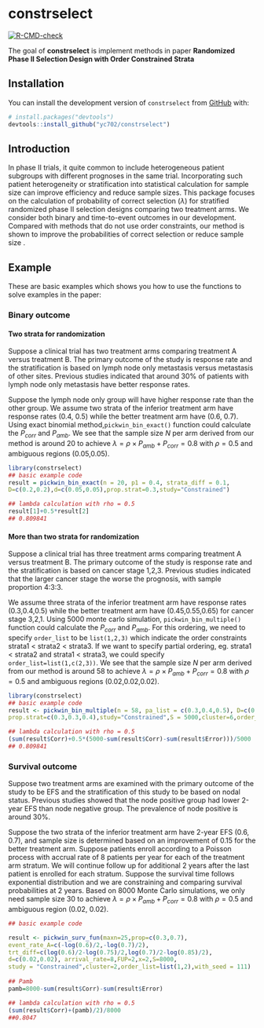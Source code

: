
# constrselect

<!-- badges: start -->
[![R-CMD-check](https://github.com/yc702/constrselect/actions/workflows/R-CMD-check.yaml/badge.svg)](https://github.com/yc702/constrselect/actions/workflows/R-CMD-check.yaml)
<!-- badges: end -->

The goal of **constrselect** is implement methods in paper **Randomized Phase II Selection Design with Order Constrained Strata**

## Installation

You can install the development version of `constrselect` from [GitHub](https://github.com/) with:

``` r
# install.packages("devtools")
devtools::install_github("yc702/constrselect")
```

## Introduction

In phase II trials, it quite common to include heterogeneous patient subgroups with different prognoses in the same trial. Incorporating such patient heterogeneity or stratification into statistical calculation for sample size can improve efficiency and reduce sample sizes. This package focuses on the calculation of probability of correct selection ($\lambda$) for stratified randomized phase II selection designs comparing two treatment arms. We consider both binary and time-to-event outcomes in our development. Compared with methods that do not use order constraints, our method is shown to improve the probabilities of correct selection or reduce sample size . 


## Example

These are basic examples which shows you how to use the functions to solve examples in the paper:

### Binary outcome

#### Two strata for randomization

Suppose a clinical trial has two treatment arms comparing treatment A versus treatment B. The primary outcome of the study is response rate and the stratification is based on lymph node only metastasis versus metastasis of other sites. Previous studies indicated that around 30\% of patients with lymph node only metastasis have better response rates. 

Suppose the lymph node only group will have higher response rate than the other group. We assume two strata of the inferior treatment arm have response rates (0.4, 0.5) while the better treatment arm have (0.6, 0.7). Using exact binomial method,`pickwin_bin_exact()` function could calculate the $P_{corr}$ and $P_{amb}$. We see that the sample size $N$ per arm derived from our method is around 20 to achieve $\lambda = \rho \times P_{amb}+P_{corr}= 0.8$ with $\rho = 0.5$ and ambiguous regions (0.05,0.05). 
``` r
library(constrselect)
## basic example code
result = pickwin_bin_exact(n = 20, p1 = 0.4, strata_diff = 0.1,
D=c(0.2,0.2),d=c(0.05,0.05),prop.strat=0.3,study="Constrained")

## lambda calculation with rho = 0.5
result[1]+0.5*result[2]
## 0.809841 
```

#### More than two strata for randomization

Suppose a clinical trial has three treatment arms comparing treatment A versus treatment B. The primary outcome of the study is response rate and the stratification is based on cancer stage 1,2,3. Previous studies indicated that the larger cancer stage the worse the prognosis, with sample proportion 4:3:3. 

We assume three strata of the inferior treatment arm have response rates (0.3,0.4,0.5) while the better treatment arm have (0.45,0.55,0.65) for cancer stage 3,2,1. Using 5000 monte carlo simulation, `pickwin_bin_multiple()` function could calculate the $P_{corr}$ and $P_{amb}$. For this ordering, we need to specify `order_list` to be `list(1,2,3)` which indicate the order constraints strata1 < strata2 < strata3. If we want to specify partial ordering, eg. strata1 < strata2 and strata1 < strata3, we could specify `order_list=list(1,c(2,3))`. We see that the sample size $N$ per arm derived from our method is around 58 to achieve $\lambda = \rho \times P_{amb}+P_{corr}= 0.8$ with $\rho = 0.5$ and ambiguous regions (0.02,0.02,0.02). 
``` r
library(constrselect)
## basic example code
result <- pickwin_bin_multiple(n = 58, pa_list = c(0.3,0.4,0.5), D=c(0.15,0.15,0.15),d=c(0.02,0.02,0.02),
prop.strat=c(0.3,0.3,0.4),study="Constrained",S = 5000,cluster=6,order_list=list(1,2,3))

## lambda calculation with rho = 0.5
(sum(result$Corr)+0.5*(5000-sum(result$Corr)-sum(result$Error)))/5000
## 0.809841 
```



### Survival outcome

Suppose two treatment arms are examined with the primary outcome of the study to be EFS and the stratification of this study to be based on nodal status. Previous studies showed that the node positive group had lower 2-year EFS than node negative group. The prevalence of node positive is around 30\%. 

Suppose the two strata of the inferior treatment arm have 2-year EFS (0.6, 0.7), and sample size is determined based on an improvement of 0.15 for the better treatment arm. Suppose patients enroll according to a Poisson process with accrual rate of 8 patients per year for each of the treatment arm stratum. We will continue follow up for additional 2 years after the last patient is enrolled for each stratum. Suppose the survival time follows exponential distribution and we are constraining and comparing survival probabilities at 2 years. Based on 8000 Monte Carlo simulations, we only need sample size 30 to achieve $\lambda =\rho \times P_{amb}+P_{corr}= 0.8$ with $\rho = 0.5$ and ambiguous region (0.02, 0.02). 

``` r
## basic example code

result <- pickwin_surv_fun(maxn=25,prop=c(0.3,0.7),
event_rate_A=c(-log(0.6)/2,-log(0.7)/2),
trt_diff=c(log(0.6)/2-log(0.75)/2,log(0.7)/2-log(0.85)/2),
d=c(0.02,0.02), arrival_rate=8,FUP=2,x=2,S=8000,
study = "Constrained",cluster=2,order_list=list(1,2),with_seed = 111)
                           
## Pamb
pamb=8000-sum(result$Corr)-sum(result$Error)

## lambda calculation with rho = 0.5
(sum(result$Corr)+(pamb)/2)/8000
##0.8047



```
